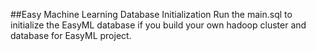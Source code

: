 ##Easy Machine Learning Database Initialization
Run the main.sql to initialize the EasyML database if you build your own hadoop cluster and database for EasyML project.